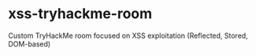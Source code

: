 # xss-tryhackme-room
Custom TryHackMe room focused on XSS exploitation (Reflected, Stored, DOM-based)
